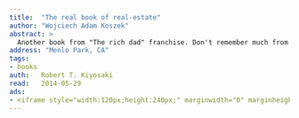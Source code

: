```yaml
---
title:	"The real book of real-estate"
author: "Wojciech Adam Koszek"
abstract: >
  Another book from "The rich dad" franchise. Don't remember much from it.
address: "Menlo Park, CA"
tags:
- books
auth:	Robert T. Kiyosaki
read:	2014-05-29
ads:
- <iframe style="width:120px;height:240px;" marginwidth="0" marginheight="0" scrolling="no" frameborder="0" src="//ws-na.amazon-adsystem.com/widgets/q?ServiceVersion=20070822&OneJS=1&Operation=GetAdHtml&MarketPlace=US&source=ss&ref=ss_til&ad_type=product_link&tracking_id=wkoszek-20&marketplace=amazon&region=US&placement=1593155328&asins=1593155328&linkId=K2FW6JHZKSUM34IL&show_border=false&link_opens_in_new_window=false&price_color=333333&title_color=C00000&bg_color=FFFFFF"></iframe>
---
```

